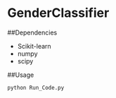 # GenderClassifier


##Dependencies

* Scikit-learn
* numpy
* scipy

##Usage

```
python Run_Code.py
```
